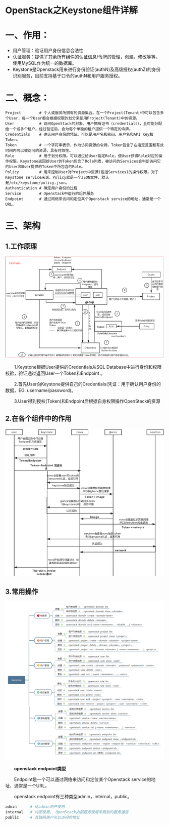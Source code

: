 # OpenStack之Keystone组件详解

# 一、作用：

* 用户管理：验证用户身份信息合法性
* 认证服务：提供了其余所有组件的认证信息/令牌的管理，创建，修改等等，使用MySQL作为统一的数据库。
* Keystone是Openstack用来进行身份验证(authN)及高级授权(authZ)的身份识别服务，目前支持基于口令的authN和用户服务授权。

# 二、概念：

```text
Project        # 个人或服务所拥有的资源集合。在一个Project(Tenant)中可以包含多个User，每一个User都会根据权限的划分来使用Project(Tenant)中的资源。
User           # 访问OpenStack的对象。用户拥有证书（credentials），且可能分配给一个或多个租户。经过验证后，会为每个单独的租户提供一个特定的令牌。
Credentials    # 确认用户身份的凭证。可以是用户名和密码、用户名和API Key和Token。
Token          # 一个字符串表示，作为访问资源的令牌。Token包含了在指定范围和有效时间内可以被访问的资源，具有时效性。
Role           # 用于划分权限。可以通过给User指定Role，使User获得Role对应的操作权限。Keystone返回给User的Token包含了Role列表，被访问的Services会判断访问它的User和User提供的Token中所包含的Role。
Policy         # 用来控制User对Project中资源(包括Services)的操作权限。对于Keystone service来说，Policy就是一个JSON文件，默认是/etc/keystone/policy.json。
Authentication # 确定用户身份的过程
Service        # Openstack中运行的组件服务
Endpoint       # 通过网络来访问和定位某个Openstack service的地址，通常是一个URL。
```

# 三、架构

## 1.工作原理

![](assets/image-20221127212632051-20230610173810-sauixva.png)

　　1.Keystone根据User提供的Credentials从SQL Database中进行身份和权限校验，验证通过返回User一个Token和Endpoint 。

　　2.首先User向Keystone提供自己的Credentials(凭证：用于确认用户身份的数据，EG. username/password)。

　　3.User得到授权(Token)和Endpoint后根据自身权限操作OpenStack的资源

## 2.在各个组件中的作用

![](assets/image-20221127212639207-20230610173810-jc7sm9y.png)

## 3.常用操作

![](assets/image-20221127212645236-20230610173810-rtwss6n.png)

　　**openstack endpoint类型**

　　Endpoint是一个可以通过网络来访问和定位某个Openstack service的地址，通常是一个URL。

　　openstack endpoint有三种类型admin，internal，public。

```bash
admin      # 给admin用户使用
internal   # 内部使用， OpenStack内部服务使用来跟别的服务通信
public     # 互联网用户可以访问的地址
```
